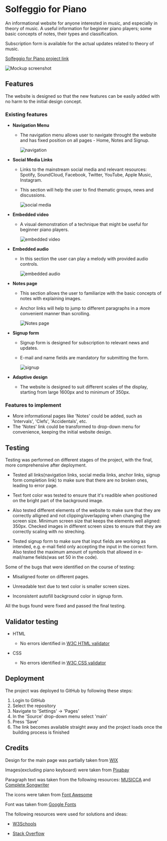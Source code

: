 # Solfeggio for Piano

An informational website for anyone interested in music, and especially in theory of music. A useful information for beginner piano players; some basic concepts of notes, their types and classification.

Subscription form is available for the actual updates related to theory of music.

<a href="https://folkor1.github.io/Work-repo/index.html" target="_blank">Solfeggio for Piano project link</a>

![Mockup screenshot](assets/docs/Capture.PNG)

## Features

The website is designed so that the new features can be easily added with no harm to the initial design concept.

### Existing features

- __Navigation Menu__

  - The navigation menu allows user to navigate throught the website and has fixed position on all pages - Home, Notes and Signup.

    ![navigation](assets/docs/navigation.PNG)
  
- __Social Media Links__

  - Links to the mainstream social media and relevant resources: Spotify, SoundCloud, Facebook, Twitter, YouTube, Apple Music, Instagram.
  - This section will help the user to find thematic groups, news and discussions.

    ![social media](assets/docs/socialmedia.PNG)

- __Embedded video__

  - A visual demonstration of a technique that might be useful for beginner piano players.
    
    ![embedded video](assets/docs/video.PNG)

- __Embedded audio__

  - In this section the user can play a melody with provided audio controls.

    ![embedded audio](assets/docs/audio.PNG)

- __Notes page__

  - This section allows the user to familiarize with the basic concepts of notes with explaining images.
  - Anchor links will help to jump to different paragraphs in a more convenient manner than scrolling.

    ![Notes page](assets/docs/Notes.PNG)

- __Signup form__

  - Signup form is designed for subscription to relevant news and updates.
  - E-mail and name fields are mandatory for submitting the form.

    ![signup](assets/docs/signup.PNG)
    
- __Adaptive design__

   - The website is designed to suit different scales of the display, starting from large 1600px and to minimum of 350px.

### Features to implement

- More informational pages like 'Notes' could be added, such as 'Intervals', 'Clefs', 'Accidentals', etc.
- The 'Notes' link could be transformed to drop-down menu for convenience, keeping the initial website design.

## Testing

Testing was performed on different stages of the project, with the final, more comprehensive after deployment.

- Tested all links(navigation links, social media links, anchor links, signup form completion link) to make sure that there are no broken ones, leading to error page.

- Text font color was tested to ensure that it's readible when positioned on the bright part of the background image.

- Also tested different elements of the website to make sure that they are correctly alligned and not clipping/overlapping when changing the screen size. Minimum screen size that keeps the elements well aligned: 350px. Checked images in different screen sizes to ensure that they are correctly scaling with no streching.

- Tested signup form to make sure that input fields are working as intended, e.g. e-mail field only accepting the input in the correct form. Also tested the maximum amount of symbols that allowed in e-mail/name fields(was set 50 in the code).

Some of the bugs that were identified on the course of testing:

 - Misaligned footer on different pages.

 - Unreadable text due to text color is smaller screen sizes.

 - Inconsistent autofill background color in signup form.

All the bugs found were fixed and passed the final testing. 

## Validator testing

 - HTML
   - No errors identified in <a href="https://validator.w3.org/" target="_blank">W3C HTML validator</a>

 - CSS
   - No errors identified in <a href="https://jigsaw.w3.org/css-validator/#validate_by_uri" target="_blank">W3C CSS validator</a>

## Deployment

The project was deployed to GitHub by following these steps:

 1. Login to GitHub
 2. Select the repository
 3. Navigate to 'Settings' -> 'Pages'
 4. In the 'Source' drop-down menu select 'main'
 5. Press 'Save'
 6. The link becomes available straight away and the project loads once the building process is finished

## Credits

Design for the main page was partially taken from <a href="https://www.wix.com/" target="_blank">WIX</a>

Images(excluding piano keyboard) were taken from <a href="https://pixabay.com/" target="_blank">Pixabay</a>

Paragraph text was taken from the following resources: <a href="https://www.musicca.com/" target="_blank">MUSICCA</a> and <a href="https://www.completesongwriter.com/" target="_blank">Complete Songwriter</a>

The icons were taken from <a href="https://fontawesome.com/" target="_blank">Font Awesome</a>

Font was taken from <a href="https://fonts.google.com/" target="_blank">Google Fonts</a>

The following resources were used for solutions and ideas:

 - <a href="https://www.w3schools.com/" target="_blank">W3Schools</a>

 - <a href="https://stackoverflow.com/" target="_blank">Stack Overflow</a>
